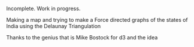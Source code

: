Incomplete. Work in progress.

Making a map and trying to make a Force directed graphs of the states of India
using the Delaunay Triangulation

Thanks to the genius that is Mike Bostock for d3 and the idea
